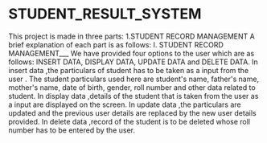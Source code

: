 # STUDENT_RESULT_SYSTEM
This project is made in three parts: 1.STUDENT RECORD MANAGEMENT  A brief explanation of each part is as follows: I. STUDENT RECORD MANAGEMENT___ We have provided four options to the user which are as follows: INSERT DATA, DISPLAY DATA, UPDATE DATA and DELETE DATA. In insert data ,the particulars of student has to be taken as a input from the user . The student particulars used here are student's name, father's name, mother's name, date of birth, gender, roll number and other data related to student. In display data ,details of the student that is taken from the user as a input are displayed on the screen. In update data ,the particulars are updated and the previous user details are replaced by the new user details provided. In delete data ,record of the student is to be deleted whose roll number has to be entered by the user.
